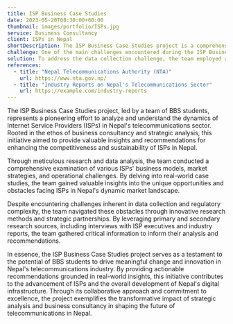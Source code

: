 ```yaml
---
title: ISP Business Case Studies
date: 2023-05-20T08:30:00+00:00
thumbnail: images/portfolio/ISPs.jpg
service: Business Consultancy
client: ISPs in Nepal
shortDescription: The ISP Business Case Studies project is a comprehensive analysis conducted by a team of BBS students focusing on Internet Service Providers (ISPs) in Nepal. Through in-depth research and data analysis, the team examined various ISPs' business models, market strategies, and operational challenges. By leveraging insights from these case studies, the team aimed to provide valuable recommendations for enhancing the competitiveness and sustainability of ISPs in Nepal's dynamic telecommunications landscape.
challenge: One of the main challenges encountered during the ISP Business Case Studies project was gathering reliable data and insights from multiple ISPs operating in Nepal's diverse market. Limited access to internal business data and industry-specific information posed significant hurdles in conducting a comprehensive analysis. Additionally, understanding the complex regulatory environment and competitive dynamics presented another challenge.
solution: To address the data collection challenge, the team employed a multi-faceted approach, combining primary research methods such as interviews and surveys with secondary research utilizing industry reports and government publications. Establishing partnerships with industry stakeholders and regulatory bodies facilitated access to critical information. To overcome the complexity of the regulatory environment, the team conducted thorough analysis and consultation with legal experts to ensure compliance and understanding of relevant laws and regulations.
references:
  - title: "Nepal Telecommunications Authority (NTA)"
    url: https://www.nta.gov.np/
  - title: "Industry Reports on Nepal's Telecommunications Sector"
    url: https://example.com/industry-reports
---
```

The ISP Business Case Studies project, led by a team of BBS students, represents a pioneering effort to analyze and understand the dynamics of Internet Service Providers (ISPs) in Nepal's telecommunications sector. Rooted in the ethos of business consultancy and strategic analysis, this initiative aimed to provide valuable insights and recommendations for enhancing the competitiveness and sustainability of ISPs in Nepal.

Through meticulous research and data analysis, the team conducted a comprehensive examination of various ISPs' business models, market strategies, and operational challenges. By delving into real-world case studies, the team gained valuable insights into the unique opportunities and obstacles facing ISPs in Nepal's dynamic market landscape.

Despite encountering challenges inherent in data collection and regulatory complexity, the team navigated these obstacles through innovative research methods and strategic partnerships. By leveraging primary and secondary research sources, including interviews with ISP executives and industry reports, the team gathered critical information to inform their analysis and recommendations.

In essence, the ISP Business Case Studies project serves as a testament to the potential of BBS students to drive meaningful change and innovation in Nepal's telecommunications industry. By providing actionable recommendations grounded in real-world insights, this initiative contributes to the advancement of ISPs and the overall development of Nepal's digital infrastructure. Through its collaborative approach and commitment to excellence, the project exemplifies the transformative impact of strategic analysis and business consultancy in shaping the future of telecommunications in Nepal.
